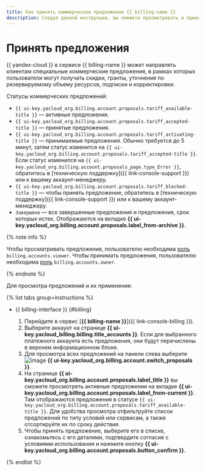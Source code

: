 ```yaml
---
title: Как принять коммерческое предложение {{ billing-name }}
description: Следуя данной инструкции, вы сможете просматривать и принимать коммерческие предложения.
---
```


# Принять предложения

{{ yandex-cloud }} в сервисе {{ billing-name }} может направлять клиентам специальные коммерческие предложения, в рамках которых пользователи могут получать скидки, гранты, уточнения по резервируемому объему ресурсов, подписки и корректировки.

Статусы коммерческих предложений:
* `{{ ui-key.yacloud_org.billing.account.proposals.tariff_available-title }}` — активные предложения.
* `{{ ui-key.yacloud_org.billing.account.proposals.tariff_accepted-title }}` — принятые предложения.
* `{{ ui-key.yacloud_org.billing.account.proposals.tariff_activating-title }}` — принимаемые предложения. Обычно требуется до 5 минут, затем статус изменится на `{{ ui-key.yacloud_org.billing.account.proposals.tariff_accepted-title }}`. Если статус изменился на `{{ ui-key.yacloud_org.billing.account.proposals_page.type_Error }}`, обратитесь в [техническую поддержку]({{ link-console-support }}) или к вашему аккаунт-менеджеру.
* `{{ ui-key.yacloud_org.billing.account.proposals.tariff_blocked-title }}` — чтобы принять предложение, обратитесь в [техническую поддержку]({{ link-console-support }}) или к вашему аккаунт-менеджеру.
* `Завершено` — все завершенные предложения и предложения, срок которых истек. Отображаются на вкладке **{{ ui-key.yacloud_org.billing.account.proposals.label_from-archive }}**.

{% note info %}

Чтобы просматривать предложения, пользователю необходима [роль](../security/index.md#billing-accounts-viewer) `billing.accounts.viewer`.
Чтобы принимать предложения, пользователю необходима [роль](../security/index.md#billing-accounts-owner) `billing.accounts.owner`.

{% endnote %}

Для просмотра предложений и их применения:

{% list tabs group=instructions %}

- {{ billing-interface }} {#billing}

  1. Перейдите в сервис [**{{ billing-name }}**]({{ link-console-billing }}).
  1. Выберите аккаунт на странице **{{ ui-key.yacloud_billing.billing.title_accounts }}**. Если для выбранного платежного аккаунта есть предложения, они будут перечислены в верхнем информационном блоке.
  1. Для просмотра всех предложений на панели слева выберите ![image](../../_assets/console-icons/tag-dollar.svg) **{{ ui-key.yacloud_org.billing.account.switch_proposals }}**.
  1. На странице **{{ ui-key.yacloud_org.billing.account.proposals.label_title }}** вы сможете просмотреть активные предложения на вкладке **{{ ui-key.yacloud_org.billing.account.proposals.label_from-current }}**. Там отображаются предложения в статусе `{{ ui-key.yacloud_org.billing.account.proposals.tariff_available-title }}`. Для удобства просмотра отфильтруйте список предложений по типу условий или сервисам, а также отсортируйте их по сроку действия.
  1. Чтобы принять предложение, выберите его в списке, ознакомьтесь с его деталями, подтвердите согласие с условиями использования и нажмите кнопку **{{ ui-key.yacloud_org.billing.account.proposals.button_confirm }}**.

{% endlist %}